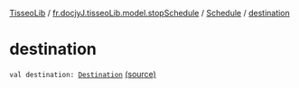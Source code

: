 [TisseoLib](../../index.md) / [fr.docjyJ.tisseoLib.model.stopSchedule](../index.md) / [Schedule](index.md) / [destination](./destination.md)

# destination

`val destination: `[`Destination`](../-destination/index.md) [(source)](https://github.com/docjyj/tisseoLib/tree/master/src/main/kotlin/fr/docjyJ/tisseoLib/model/stopSchedule/Schedule.kt#L9)